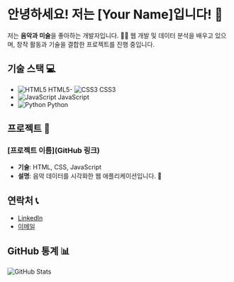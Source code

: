 # 안녕하세요! 저는 [Your Name]입니다! 👋  
저는 **음악과 미술**을 좋아하는 개발자입니다. 🎨🎶
웹 개발 및 데이터 분석을 배우고 있으며, 창작 활동과 기술을 결합한 프로젝트를 진행 중입니다.

## 기술 스택 💻
- ![HTML5](https://img.shields.io/badge/-HTML5-FF5733?style=flat-square&logo=html5&logoColor=white) HTML5- ![CSS3](https://img.shields.io/badge/-CSS3-0077B5?style=flat-square&logo=css3&logoColor=white) CSS3
- ![JavaScript](https://img.shields.io/badge/-JavaScript-F7DF1E?style=flat-square&logo=javascript&logoColor=white) JavaScript
- ![Python](https://img.shields.io/badge/-Python-3776AB?style=flat-square&logo=python&logoColor=white) Python

## 프로젝트 🔧
### [프로젝트 이름](GitHub 링크)
- **기술**: HTML, CSS, JavaScript
- **설명**: 음악 데이터를 시각화한 웹 애플리케이션입니다. 🎵

## 연락처 📞
- [LinkedIn](https://linkedin.com/in/yourname)
- [이메일](mailto:your.email@example.com)

## GitHub 통계 📊
![GitHub Stats](https://github-readme-stats.vercel.app/api?username=yourusername&show_icons=true&theme=radical)
















<!--
**haapie4576/haapie4576** is a ✨ _special_ ✨ repository because its `README.md` (this file) appears on your GitHub profile.

Here are some ideas to get you started:

- 🔭 I’m currently working on ...
- 🌱 I’m currently learning ...
- 👯 I’m looking to collaborate on ...
- 🤔 I’m looking for help with ...
- 💬 Ask me about ...
- 📫 How to reach me: ...
- 😄 Pronouns: ...
- ⚡ Fun fact: ...
-->

